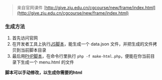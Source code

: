 

> 来自官网课件 [http://give.zju.edu.cn/cgcourse/new/frame/index.html](http://give.zju.edu.cn/cgcourse/new/frame/index.html)


### 生成方法

1. 首先访问官网
2. 在开发者工具上执行[JS脚本](./get-json.js)，能生成一个 data.json 文件，并把生成的文件拷贝到当前脚本目录
3. 最后用[PHP脚本](./make-html.php)，在命令行里执行 `php -f make-html.php`，便能在你当前目录下生成一个 menu.html 的文件

**脚本可以手动修改，以生成你需要的html**

